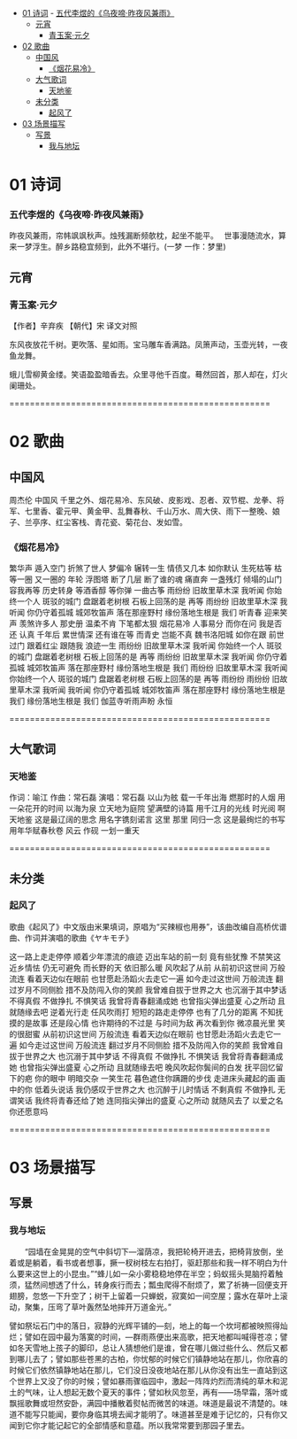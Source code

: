 ﻿<!-- MarkdownTOC -->

- [01 诗词](#01)
        - [五代李煜的《乌夜啼·昨夜风兼雨》](#)
    - [元宵](#-1)
        - [青玉案·元夕](#-2)
- [02 歌曲](#02)
    - [中国风](#-3)
        - [《烟花易冷》](#-4)
    - [大气歌词](#-5)
        - [天地鉴](#-6)
    - [未分类](#-7)
        - [起风了](#-8)
- [03 场景描写](#03)
    - [写景](#-9)
        - [我与地坛](#-10)

<!-- /MarkdownTOC -->


# 01 诗词

### 五代李煜的《乌夜啼·昨夜风兼雨》
昨夜风兼雨，帘帏飒飒秋声。烛残漏断频欹枕，起坐不能平。　
世事漫随流水，算来一梦浮生。醉乡路稳宜频到，此外不堪行。(一梦 一作：梦里) 

## 元宵

### 青玉案·元夕
【作者】辛弃疾 【朝代】宋
译文对照

东风夜放花千树。更吹落、星如雨。宝马雕车香满路。凤箫声动，玉壶光转，一夜鱼龙舞。

蛾儿雪柳黄金缕。笑语盈盈暗香去。众里寻他千百度。蓦然回首，那人却在，灯火阑珊处。 

===================================================

# 02 歌曲
## 中国风

周杰伦 中国风
千里之外、烟花易冷、东风破、皮影戏、忍者、双节棍、龙拳、将军、七里香、霍元甲、黄金甲、乱舞春秋、千山万水、周大侠、雨下一整晚、娘子、兰亭序、红尘客栈、青花瓷、菊花台、发如雪。

### 《烟花易冷》
繁华声 遁入空门 折煞了世人
梦偏冷 辗转一生 情债又几本
如你默认 生死枯等
枯等一圈 又一圈的 年轮
浮图塔 断了几层 断了谁的魂
痛直奔 一盏残灯 倾塌的山门
容我再等 历史转身
等酒香醇 等你弹 一曲古筝
雨纷纷 旧故里草木深
我听闻 你始终一个人
斑驳的城门 盘踞着老树根
石板上回荡的是 再等
雨纷纷 旧故里草木深
我听闻 你仍守着孤城
城郊牧笛声 落在那座野村
缘份落地生根是 我们
听青春 迎来笑声 羡煞许多人
那史册 温柔不肯 下笔都太狠
烟花易冷 人事易分
而你在问 我是否还 认真
千年后 累世情深 还有谁在等
而青史 岂能不真 魏书洛阳城
如你在跟 前世过门
跟着红尘 跟随我 浪迹一生
雨纷纷 旧故里草木深
我听闻 你始终一个人
斑驳的城门 盘踞着老树根
石板上回荡的是 再等
雨纷纷 旧故里草木深
我听闻 你仍守着孤城
城郊牧笛声 落在那座野村
缘份落地生根是 我们
雨纷纷 旧故里草木深
我听闻 你始终一个人
斑驳的城门 盘踞着老树根
石板上回荡的是 再等
雨纷纷 雨纷纷 旧故里草木深
我听闻 我听闻 你仍守着孤城
城郊牧笛声 落在那座野村
缘份落地生根是 我们
缘份落地生根是 我们
伽蓝寺听雨声盼 永恒 

===================================================

## 大气歌词

### 天地鉴
作词：喻江 作曲：常石磊
演唱：常石磊
以山为舷
载一千年出海
燃那时的人烟
用一朵花开的时间
以海为泉
立天地为庭院
望满壁的诗篇
用千江月的光线
时光阅
啊 天地鉴
这是最辽阔的思念
用名字镌刻诺言
这里 那里
同归一念
这是最绚烂的书写
用年华赋春秋卷
风云 作砚
一划一重天 

===================================================
## 未分类
### 起风了  

歌曲《起风了》中文版由米果填词，原唱为“买辣椒也用券”，该曲改编自高桥优谱曲、作词并演唱的歌曲《ヤキモチ》


这一路上走走停停
顺着少年漂流的痕迹
迈出车站的前一刻
竟有些犹豫
不禁笑这近乡情怯
仍无可避免
而长野的天
依旧那么暖
风吹起了从前
从前初识这世间
万般流连
看着天边似在眼前
也甘愿赴汤蹈火去走它一遍
如今走过这世间
万般流连
翻过岁月不同侧脸
措不及防闯入你的笑颜
我曾难自拔于世界之大
也沉溺于其中梦话
不得真假 不做挣扎 不惧笑话
我曾将青春翻涌成她
也曾指尖弹出盛夏
心之所动 且就随缘去吧
逆着光行走 任风吹雨打
短短的路走走停停
也有了几分的距离
不知抚摸的是故事 还是段心情
也许期待的不过是 与时间为敌
再次看到你
微凉晨光里
笑的很甜蜜
从前初识这世间
万般流连
看着天边似在眼前
也甘愿赴汤蹈火去走它一遍
如今走过这世间
万般流连
翻过岁月不同侧脸
措不及防闯入你的笑颜
我曾难自拔于世界之大
也沉溺于其中梦话
不得真假 不做挣扎 不惧笑话
我曾将青春翻涌成她
也曾指尖弹出盛夏
心之所动 且就随缘去吧
晚风吹起你鬓间的白发
抚平回忆留下的疤
你的眼中 明暗交杂 一笑生花
暮色遮住你蹒跚的步伐
走进床头藏起的画
画中的你 低着头说话
我仍感叹于世界之大
也沉醉于儿时情话
不剩真假 不做挣扎 无谓笑话
我终将青春还给了她
连同指尖弹出的盛夏
心之所动 就随风去了
以爱之名 你还愿意吗


===================================================

# 03 场景描写
## 写景

### 我与地坛

　　“园墙在金晃晃的空气中斜切下—溜荫凉，我把轮椅开进去，把椅背放倒，坐着或是躺着，看书或者想事，撅一杈树枝左右拍打，驱赶那些和我一样不明白为什么要来这世上的小昆虫。”“蜂儿如一朵小雾稳稳地停在半空；蚂蚁摇头晃脑捋着触须，猛然间想透了什么，转身疾行而去；瓢虫爬得不耐烦了，累了祈祷一回便支开翅膀，忽悠一下升空了；树干上留着一只蝉蜕，寂寞如一间空屋；露水在草叶上滚动，聚集，压弯了草叶轰然坠地摔开万道金光。”

譬如祭坛石门中的落日，寂静的光辉平铺的—刻，地上的每一个坎坷都被映照得灿烂；譬如在园中最为落寞的时间，—群雨燕便出来高歌，把天地都叫喊得苍凉；譬如冬天雪地上孩子的脚印，总让人猜想他们是谁，曾在哪儿做过些什么、然后又都到哪儿去了；譬如那些苍黑的古柏，你忧郁的时候它们镇静地站在那儿，你欣喜的时候它们依然镇静地站在那儿，它们没日没夜地站在那儿从你没有出生一直站到这个世界上又没了你的时候；譬如暴雨骤临园中，激起一阵阵灼烈而清纯的草木和泥土的气味，让人想起无数个夏天的事件；譬如秋风忽至，再有——场早霜，落叶或飘摇歌舞或坦然安卧，满园中播散着熨帖而微苦的味道。味道是最说不清楚的。味道不能写只能闻，要你身临其境去闻才能明了。味道甚至是难于记忆的，只有你又闻到它你才能记起它的全部情感和意蕴。所以我常常要到那园子里去。

